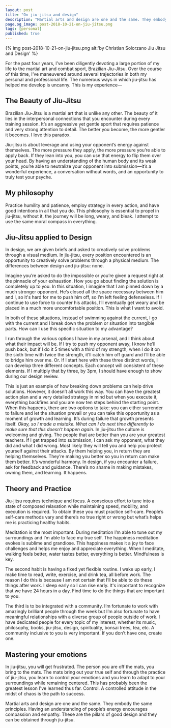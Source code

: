 ```yaml
---
layout: post
title: "On jiu-jitsu and design"
description: "Martial arts and design are one and the same. They embody the same principles. Having an understanding of people’s energy encourages compassion and empathy. These are the pillars of good design and they can be obtained through jiu-jitsu."
page.og_image: post-2018-10-21-on-jiu-jitsu.png
tags: [personal]
published: true
---
```



{% img post-2018-10-21-on-jiu-jitsu.png alt:'by Christian Solorzano Jiu Jitsu and Design' %}


For the past four years, I’ve been diligently devoting a large portion of my life to the martial art and combat sport, Brazilian Jiu-Jitsu. Over the course of this time, I’ve maneuvered around several trajectories in both my personal and professional life. The numerous ways in which jiu-jitsu has helped me develop is uncanny. This is my experience—


<h2>The Beauty of Jiu-Jitsu</h2>


Brazilian Jiu-Jitsu is a martial art that is unlike any other. The beauty of it lies in the interpersonal connections that you encounter during every training session. It’s an aggressive yet gentle sport that requires patience and very strong attention to detail. The better you become, the more gentler it becomes. I love this paradox.

 Jiu-jitsu is about leverage and using your opponent’s energy against themselves. The more pressure they apply, the more pressure you’re able to apply back. If they lean into you, you can use that energy to flip them over your head. By having an understanding of the human body and its weak points, you’re able to neutralize your opponent into submission—it’s a wonderful experience, a conversation without words, and an opportunity to truly test your psyche.

<h2>My philosophy</h2>
Practice humility and patience, employ strategy in every action, and have good intentions in all that you do. This philosophy is essential to propel in jiu-jitsu, without it, the journey will be long, weary, and bleak. I attempt to use the same moral compass in everything.

<h2>Jiu-Jitsu applied to Design</h2>
In design, we are given briefs and asked to creatively solve problems through a visual medium. In jiu-jitsu, every position encountered is an opportunity to creatively solve problems through a physical medium. The differences between design and jiu-jitsu: none.

Imagine you’re asked to do the impossible or you’re given a request right at the pinnacle of your exhaustion. How you go about finding the solution is completely up to you. In this situation, I imagine that I am pinned down by a much stronger opponent. He’s closed all the space necessary between him and I, so it's hard for me to push him off, so I’m left feeling defenseless. If I continue to use force to counter his attacks, I’ll eventually get weary and be placed in a much more uncomfortable position. This is what I want to avoid.

In both of these situations, instead of swimming against the current, I go with the current and I break down the problem or situation into tangible parts. How can I use this specific situation to my advantage?

I run through the various options I have in my arsenal, and I think about what  their impact will be. If I try to push my opponent away, I know he’ll push back, but if I do it 5 times with a third of my strength, when I do it on the sixth time with twice the strength, it’ll catch him off guard and I’ll be able to bridge him over me. Or. If I start here with these three distinct words, I can develop three different concepts. Each concept will consistent of these elements. If I multiply that by three, by 3pm, I should have enough to show during our design review.

This is just an example of how breaking down problems can help drive solutions. However, it doesn’t all work this way. You can have the greatest action plan and a very detailed strategy in mind but when you execute it, everything backfires and you are now ten steps behind the starting point. When this happens, there are two options to take: you can either surrender to failure and let the situation prevail or you can take this opportunity as a moment of growth and learning. It’s during failure that growth presents itself. <em> Okay, so I made a mistake. What can I do next time differently to make sure that this doesn’t happen again.</em> In jiu-jitsu the culture is welcoming and giving. The people that are better than you are your greatest teachers. If I get trapped into submission, I can ask my opponent, what they did and what I did wrong. Most likely they will tell you and help you protect yourself against their attacks. By them helping you, in return they are helping themselves. They’re making you better so you in return can make them better. It’s wonderful harmony. In design, if you encounter a failure, ask for feedback and guidance. There’s no shame in making mistakes, owning them, and learning. It happens.

<h2>Theory and Practice</h2>
Jiu-jitsu requires technique and focus. A conscious effort to tune into a state of composed relaxation while maintaining speed, mobility, and execution is required. To obtain these you must practice self-care. People’s self-care methods vary and there’s no true right or wrong but what’s helps me is practicing healthy habits.

Meditation is the most important. During meditation I’m able to tune out my surroundings and I’m able to face my true self. The happiness meditation evokes is sublime and grandiose. This happiness makes it a joy to face challenges and helps me enjoy and appreciate everything. When I meditate, walking feels better, water tastes better, everything is better. Mindfulness is key.

The second habit is having a fixed yet flexible routine. I wake up early, I make time to read, write, exercise, and drink tea, all before work. The reason I do this is because I am not certain that I’ll be able to do these things after work. I sleep early so I can rise early. It's important to recognize that we have 24 hours in a day. Find time to do the things that are important to you.

The third is to be integrated with a community. I’m fortunate to work with amazingly brilliant people through the week but I’m also fortunate to have meaningful relationships with a diverse group of people outside of work. I have dedicated people for every topic of my interest, whether its music, philosophy, books, jiu-jitsu, design, spirituality, bonsai trees, tea, etc. A community inclusive to you is very important. If you don’t have one, create one.

<h2>Mastering your emotions</h2>
In jiu-jitsu, you will get frustrated. The person you are off the mats, you bring to the mats. The mats bring out your true self and through the practice of jiu-jitsu, you learn to control your emotions and you learn to adapt to your surroundings while remaining centered. This has probably been the greatest lesson I've learned thus far. Control. A controlled attitude in the midst of chaos is the path to success.

Martial arts and design are one and the same. They embody the same principles. Having an understanding of people’s energy encourages compassion and empathy. These are the pillars of good design and they can be obtained through jiu-jitsu.







